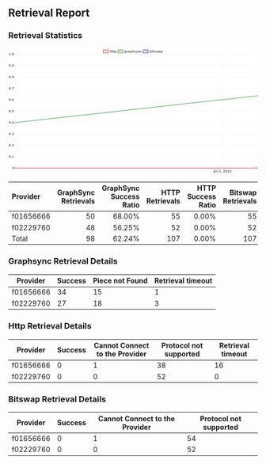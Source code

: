 ## Retrieval Report
### Retrieval Statistics
<img src="https://raw.githubusercontent.com/data-preservation-programs/filplus-checker-assets/main/filecoin-project/filecoin-plus-large-datasets/issues/1052/1688699040709.png"/>

| Provider  | GraphSync Retrievals | GraphSync Success Ratio | HTTP Retrievals | HTTP Success Ratio | Bitswap Retrievals | Bitswap Success Ratio |
| :-------- | -------------------: | ----------------------: | --------------: | -----------------: | -----------------: | --------------------: |
| f01656666 |                   50 |                  68.00% |              55 |              0.00% |                 55 |                 0.00% |
| f02229760 |                   48 |                  56.25% |              52 |              0.00% |                 52 |                 0.00% |
| Total     |                   98 |                  62.24% |             107 |              0.00% |                107 |                 0.00% |

### Graphsync Retrieval Details
| Provider  | Success | Piece not Found | Retrieval timeout |
| --------- | ------- | --------------- | ----------------- |
| f01656666 | 34      | 15              | 1                 |
| f02229760 | 27      | 18              | 3                 |

### Http Retrieval Details
| Provider  | Success | Cannot Connect to the Provider | Protocol not supported | Retrieval timeout |
| --------- | ------- | ------------------------------ | ---------------------- | ----------------- |
| f01656666 | 0       | 1                              | 38                     | 16                |
| f02229760 | 0       | 0                              | 52                     | 0                 |

### Bitswap Retrieval Details
| Provider  | Success | Cannot Connect to the Provider | Protocol not supported |
| --------- | ------- | ------------------------------ | ---------------------- |
| f01656666 | 0       | 1                              | 54                     |
| f02229760 | 0       | 0                              | 52                     |
